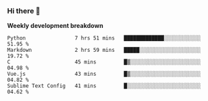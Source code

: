 ### Hi there 👋


**Weekly development breakdown**

<!--START_SECTION:waka-->
```text
Python                7 hrs 51 mins   █████████████░░░░░░░░░░░░   51.95 % 
Markdown              2 hrs 59 mins   █████░░░░░░░░░░░░░░░░░░░░   19.72 % 
C                     45 mins         █▒░░░░░░░░░░░░░░░░░░░░░░░   04.98 % 
Vue.js                43 mins         █▒░░░░░░░░░░░░░░░░░░░░░░░   04.82 % 
Sublime Text Config   41 mins         █░░░░░░░░░░░░░░░░░░░░░░░░   04.62 % 
```
<!--END_SECTION:waka-->
